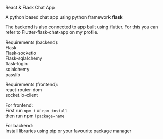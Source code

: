 React & Flask Chat App<br/>

A python based chat app using python framework **flask**<br/>

The backend is also connected to app built using flutter. For this you can refer to Flutter-flask-chat-app on my profile.<br/>

Requirements (backend):<br/>
Flask<br/>
Flask-socketio <!-- For bidirectional communication of messages --><br/>
Flask-sqlalchemy <!-- For storing messages, rooms and users --><br/>
flask-login <!-- For managing login sessions of user --><br/>
sqlalchemy <!-- For custom querying data use with flask-sqlalchemy --><br/>
passlib <!-- For hashing the users password --><br/>

Requirements (frontend):<br/>
react-router-dom<br/>
socket.io-client<br/>

For frontend:<br/>
First run `npm i` or `npm install`<br/>
then run npm i `package-name`<br/>

For backend:<br/>
Install libraries using pip or your favourite package manager
